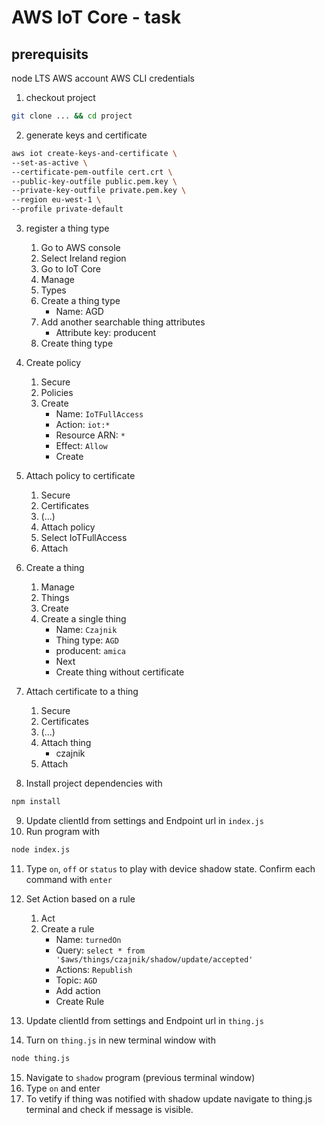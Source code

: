# AWS IoT Core - task
## prerequisits
node LTS
AWS account
AWS CLI credentials

1. checkout project
```bash
git clone ... && cd project
```
2. generate keys and certificate
```bash
aws iot create-keys-and-certificate \
--set-as-active \
--certificate-pem-outfile cert.crt \
--public-key-outfile public.pem.key \
--private-key-outfile private.pem.key \
--region eu-west-1 \
--profile private-default
```
3. register a thing type

    1. Go to AWS console
    2. Select Ireland region
    3. Go to IoT Core
    4. Manage
    5. Types
    6. Create a thing type
        * Name: AGD
    7. Add another searchable thing attributes
        * Attribute key: producent
    8. Create thing type
4. Create policy

    1. Secure
    2. Policies
    3. Create
        * Name: `IoTFullAccess`
        * Action: `iot:*`
        * Resource ARN: `*`
        * Effect: `Allow`
        * Create
5. Attach policy to certificate
    
    1. Secure
    2. Certificates
    3. (...)
    4. Attach policy
    5. Select IoTFullAccess
    6. Attach
6. Create a thing

    1. Manage
    2. Things
    3. Create
    4. Create a single thing
        * Name: `Czajnik`
        * Thing type: `AGD`
        * producent: `amica`
        * Next
        * Create thing without certificate
7. Attach certificate to a thing
    
    1. Secure
    2. Certificates
    3. (...)
    4. Attach thing
        * czajnik
    5. Attach

8. Install project dependencies with 
```bash
npm install
```
9. Update clientId from settings and Endpoint url in `index.js`
10. Run program with
```bash
node index.js
```
11. Type `on`, `off` or `status` to play with device shadow state. Confirm each command with `enter`

12. Set Action based on a rule
    1. Act
    2. Create a rule
        * Name: `turnedOn`
        * Query: `select * from '$aws/things/czajnik/shadow/update/accepted'`
        * Actions: `Republish`
        * Topic: `AGD`
        * Add action
        * Create Rule
13. Update clientId from settings and Endpoint url in `thing.js`
14. Turn on `thing.js` in new terminal window with
```bash
node thing.js
```
15. Navigate to `shadow` program (previous terminal window)
16. Type `on` and enter
17. To vetify if thing was notified with shadow update navigate to thing.js terminal and check if message is visible.


        


